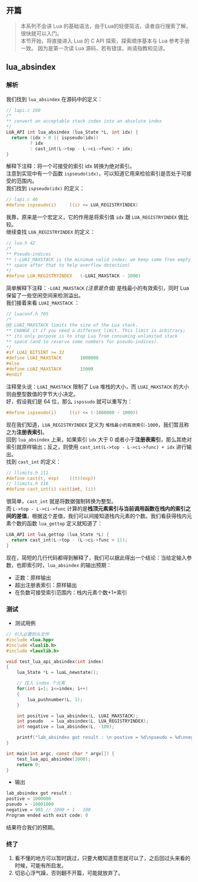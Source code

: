 ## 开篇
> 本系列不会讲 Lua 的基础语法，由于Lua的轻便简洁，读者自行搜索了解，很快就可以入门。  
> 本节开始，将直接进入 Lua 的 C API 探索，探索顺序基本与 Lua 参考手册一致。
> 因为是第一次读 Lua 源码，若有错误，尚请指教和见谅。

## lua_absindex
### 解析
我们找到 `lua_absindex` 在源码中的定义：

``` c
// lapi.c 160
/*
** convert an acceptable stack index into an absolute index
*/
LUA_API int lua_absindex (lua_State *L, int idx) {
  return (idx > 0 || ispseudo(idx))
         ? idx
         : cast_int(L->top - L->ci->func) + idx;
}
```

解释下注释：将一个可接受的索引 idx 转换为绝对索引。  
注意到实现中有一个函数 `ispseudo(idx)`，可以知道它用来检验索引是否处于可接受的范围内。  
我们找到 `ispseudo(idx)` 的定义：

``` c
// lapi.c 46
#define ispseudo(i)		((i) <= LUA_REGISTRYINDEX)
```

我靠，原来是一个宏定义，它的作用是将索引值 `idx` 跟 `LUA_REGISTRYINDEX` 做比较。  
继续查找 `LUA_REGISTRYINDEX` 的定义：

``` c
// lua.h 42
/*
** Pseudo-indices
** (-LUAI_MAXSTACK is the minimum valid index; we keep some free empty
** space after that to help overflow detection)
*/
#define LUA_REGISTRYINDEX	(-LUAI_MAXSTACK - 1000)
```

简单解释下注释：`-LUAI_MAXSTACK` *(注意是负值)* 是栈最小的有效索引，同时 Lua 保留了一些空闲空间来检测溢出。  
我们接着来看 `LUAI_MAXSTACK` ：

``` c
// luaconf.h 705
/*
@@ LUAI_MAXSTACK limits the size of the Lua stack.
** CHANGE it if you need a different limit. This limit is arbitrary;
** its only purpose is to stop Lua from consuming unlimited stack
** space (and to reserve some numbers for pseudo-indices).
*/
#if LUAI_BITSINT >= 32
#define LUAI_MAXSTACK		1000000
#else
#define LUAI_MAXSTACK		15000
#endif
```

注释里头说：`LUAI_MAXSTACK` 限制了 Lua 堆栈的大小，而 `LUAI_MAXSTACK` 的大小则由整型数值的字节大小决定。  
好，假设我们是 64 位，那么 `ispssudo` 就可以重写为：

``` c
#define ispseudo(i)		((i) <= (-1000000 - 1000))
```

现在我们知道，`LUA_REGISTRYINDEX` 定义为 `堆栈最小的有效索引-1000`，我们暂且称之为**注册表索引**。  
回到 `lua_absindex` 上来，如果索引 `idx` 大于 0 或者小于**注册表索引**，那么其绝对索引就原样输出；反之，则使用 `cast_int(L->top - L->ci->func) + idx` 进行输出。  
找到 `cast_int` 的定义：

``` c
// llimits.h 111
#define cast(t, exp)	((t)(exp))
// llimits.h 116
#define cast_int(i)	cast(int, (i))
```

很简单，`cast_int` 就是将数据强制转换为整型。  
而 `L->top - L->ci->func` 计算的是**栈顶元素索引与当前调用函数在栈内的索引之间的差值**，根据这个差值，我们可以间接知道栈内元素的个数。我们看获得栈内元素个数的函数 `lua_gettop` 定义就知道了：

``` c
LUA_API int lua_gettop (lua_State *L) {
  return cast_int(L->top - (L->ci->func + 1));
}
```

现在，简短的几行代码都得到解释了，我们可以据此得出一个结论：当给定输入参数，也即索引时，`lua_absindex` 的输出预期： 

- 正数：原样输出
- 超出注册表索引：原样输出
- 在负数可接受索引范围内：栈内元素个数+1+索引

### 测试
- 测试用例
``` c
// 引入必要的头文件
#include <lua.hpp>
#include <lualib.h>
#include <lauxlib.h>

void test_lua_api_absindex(int index)
{
    lua_State *L = luaL_newstate();

    // 压入 index 个元素
    for(int i=1; i<=index; i++)
    {
        lua_pushnumber(L, 1);
    }

    int positive = lua_absindex(L, LUAI_MAXSTACK);
    int pseudo   = lua_absindex(L, LUA_REGISTRYINDEX);
    int negative = lua_absindex(L, -100);

    printf("lab_absindex got result : \n postive = %d\npseudo = %d\nnegative = %d", positive, pseudo, negative);
}

int main(int argc, const char * argv[]) {
    test_lua_api_absindex(1000);
    return 0;
}
```

- 输出
``` c
lab_absindex got result : 
postive = 1000000
pseudo = -10001000
negative = 901 // 1000 + 1 - 100
Program ended with exit code: 0
```
结果符合我们的预期。

### 终了
1. 看不懂的地方可以暂时跳过，只要大概知道意思就可以了，之后回过头来看的时候，可能有所启发。
2. 切忌心浮气躁，否则翻不开篇，可能就放弃了。